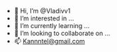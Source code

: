 - 👋 Hi, I’m @Vladivv1
- 👀 I’m interested in ...
- 🌱 I’m currently learning ...
- 💞️ I’m looking to collaborate on ...
- 📫 Kannntel@gmail.com

<!---
Vladivv1/Vladivv1 is a ✨ special ✨ repository because its `README.md` (this file) appears on your GitHub profile.
You can click the Preview link to take a look at your changes.
--->

